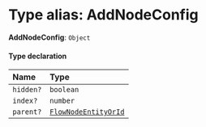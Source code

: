 # Type alias: AddNodeConfig

**AddNodeConfig**: `Object`

#### Type declaration

| Name | Type |
| :------ | :------ |
| `hidden?` | `boolean` |
| `index?` | `number` |
| `parent?` | [`FlowNodeEntityOrId`](/en/auto-docs/editor/types/FlowNodeEntityOrId.md) |
